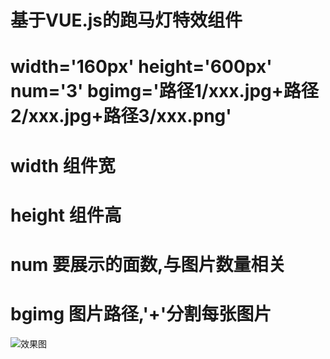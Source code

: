 #  基于VUE.js的跑马灯特效组件
 
#  <ridinglantern> width='160px' height='600px' num='3' bgimg='路径1/xxx.jpg+路径2/xxx.jpg+路径3/xxx.png' </ridinglantern>
#  width   组件宽
#  height  组件高
#  num     要展示的面数,与图片数量相关
#  bgimg   图片路径,'+'分割每张图片
![效果图](https://github.com/Person-Li/html-/blob/master/IMG/gg.gif?raw=true)
